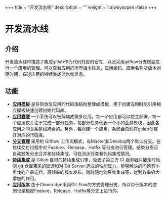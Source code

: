 ﻿+++
title = "开发流水线"
description = ""
weight = 1
alwaysopen=false
+++

# 开发流水线

<h2 id="1">介绍</h2>

开发流水线中描述了集成gitlab作为代码托管的仓库，以及采用gitflow分支模型进行一个应用的管理。可以查看应用的所有版本信息、应用编码、应用名称及版本创建时间，描述应用的持续集成流水线信息。

<h2 id="2">功能</h2>

- [**应用模板**](../assembly-line/application-template) 是将同类型应用的代码库结构整理成模板，用于创建应用时能引用相应模板快速创建初始代码库。
- [**应用管理**](../assembly-line/application-management) 一个系统可以被解耦成很多应用。每一个应用都可以独立部署，每一个应用仅关注于完成一部分任务，每部分任务代表一个小的业务模块，因此各应用之间关系是松耦合的。另外，每创建一个应用，系统会自动在gitlab创建好对应的代码库。
- [**分支管理**](../assembly-line/branch-management) 采用的 Gitflow 工作流模式，有Master和Develop两个默认分支。在持续交付过程中对 Feature、Release、Hotfix 等分支进行管理。结束分支可自动触发分支合并和持续集成，可在流水线查看代码集成情况。
- [**持续集成**](../assembly-line/assembly-line) 是 Gitlab 自带的持续集成引擎，免去了第三方 CI 服务器只能定时检测 git 仓库带来的延迟和对 Git Server 造成的性能压力。能够解决的问题有小步伐的产品迭代，高频率的版本发布，随时随地的系统集成等，达到效率极大增加的作用。
- [**应用版本**](../assembly-line/service-version) 由于Choerodon采用Git-flow的方式管理分支，所以对于版本的控制也是根据Feature、Release、Hotfix等分支上进行的。
